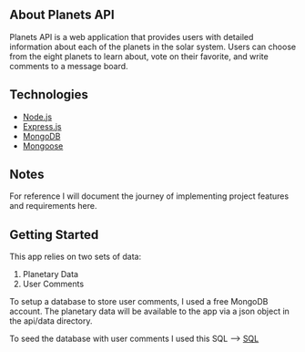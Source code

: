 ## About Planets API

Planets API is a web application that provides users with detailed information about each of the 
planets in the solar system. Users can choose from the eight planets to learn about, vote on their favorite, and write comments to a message board. 

## Technologies

- [Node.js](https://nodejs.org/)
- [Express.js](https://expressjs.com/)
- [MongoDB](https://www.mongodb.com/)
- [Mongoose](https://www.npmjs.com/package/mongoose)

## Notes

For reference I will document the journey of implementing project features and requirements here.

## Getting Started

This app relies on two sets of data:

1. Planetary Data
2. User Comments

To setup a database to store user comments, I used a free MongoDB account. The planetary data will be available to the app via a json object in the api/data directory.

To seed the database with user comments I used this SQL --> [SQL](www.mylink.com)
